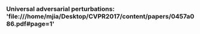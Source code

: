 ### Universal adversarial perturbations: 'file:///home/mjia/Desktop/CVPR2017/content/papers/0457a086.pdf#page=1'
